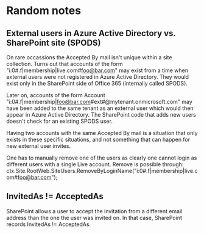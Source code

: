 # Random notes

## External users in Azure Active Directory vs. SharePoint site (SPODS)

On rare occassions the Accepted By mail isn't unique within a site collection. Turns out that 
accounts of the form "i:0#.f|membership|live.com#foo@bar.com" may exist from a time when external 
users were not registered in Azure Active Directory. They would exist only in the SharePoint side 
of Office 365 (internally called SPODS). 

Later on, accounts of the form Account "i:0#.f|membership|foo@bar.com#ext#@mytenant.onmicrosoft.com" 
may have been added to the same tenant as an external user which would then appear in Azure Active
Directory. The SharePoint code that adds new users doesn't check for an existing SPODS user.

Having two accounts with the same Accepted By mail is a situation that only exists in these specific 
situations, and not something that can happen for new external user invites.

One has to manually remove one of the users as clearly one cannot login as different users with a 
single Live account. Remove is possible through: 
ctx.Site.RootWeb.SiteUsers.RemoveByLoginName("i:0#.f|membership|live.com#foo@bar.com");

## InvitedAs != AcceptedAs

SharePoint allows a user to accept the invitation from a different email address than the one the
user was invited on. In that case, SharePoint records InvitedAs != AcceptedAs.
